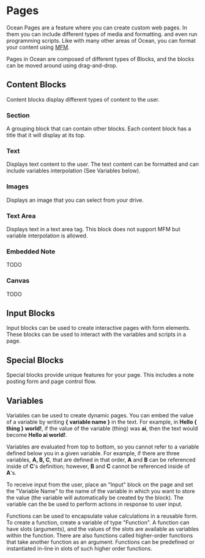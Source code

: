 # Pages

Ocean Pages are a feature where you can create custom web pages. In them you can include different types of media and formatting. and even run programming scripts. Like with many other areas of Ocean, you can format your content using [MFM](./mfm.md).

Pages in Ocean are composed of different types of Blocks, and the blocks can be moved around using drag-and-drop.

## Content Blocks

Content blocks display different types of content to the user.

### Section

A grouping block that can contain other blocks. Each content block has a title that it will display at its top.

### Text

Displays text content to the user. The text content can be formatted and can include variables interpolation (See Variables below).

### Images

Displays an image that you can select from your drive.

### Text Area

Displays text in a text area tag. This block does not support MFM but variable interpolation is allowed.

### Embedded Note

TODO

### Canvas

TODO

## Input Blocks

Input blocks can be used to create interactive pages with form elements. These blocks can be used to interact with the variables and scripts in a page.

## Special Blocks

Special blocks provide unique features for your page. This includes a note posting form and page control flow.

## Variables

Variables can be used to create dynamic pages. You can embed the value of a variable by writing <b>{ variable name }</b> in the text. For example, in <b>Hello { thing } world!</b>, if the value of the variable (thing) was <b>ai</b>, then the text would become <b>Hello ai world!</b>.

Variables are evaluated from top to bottom, so you cannot refer to a variable defined below you in a given variable. For example, if there are three variables, <b>A, B, C</b>, that are defined in that order, <b>A</b> and <b>B</b> can be referenced inside of <b>C</b>'s definition; however, <b>B</b> and <b>C</b> cannot be referenced inside of <b>A</b>'s.

To receive input from the user, place an "Input" block on the page and set the "Variable Name" to the name of the variable in which you want to store the value (the variable will automatically be created by the block).
The variable can the be used to perform actions in response to user input.

Functions can be used to encapsulate value calculations in a reusable form. To create a function, create a variable of type "Function". A function can have slots (arguments), and the values of the slots are available as variables within the function. There are also functions called higher-order functions that take another function as an argument. Functions can be predefined or instantiated in-line in slots of such higher order functions.
